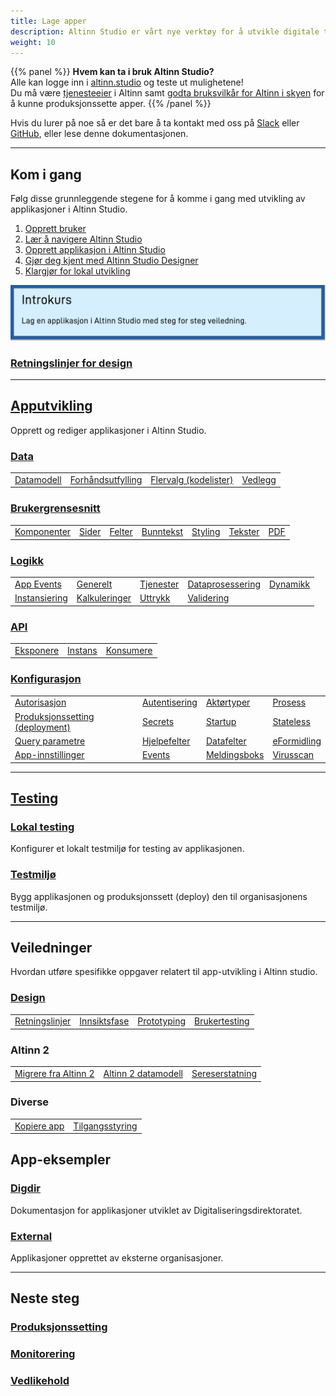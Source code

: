 ```yaml
---
title: Lage apper
description: Altinn Studio er vårt nye verktøy for å utvikle digitale tjenester (apps). Dette kan være alt fra helt enkle skjema til veldig avanserte applikasjoner.
weight: 10
---
```



{{% panel %}}
**Hvem kan ta i bruk Altinn Studio?**  
Alle kan logge inn i [altinn.studio](https://altinn.studio) og teste ut mulighetene!  
Du må være [tjenesteeier](https://www.altinndigital.no/kom-i-gang/) i Altinn samt
[godta bruksvilkår for Altinn i skyen](https://digdir.apps.altinn.no/digdir/godkjenn-bruksvilkaar/) for å kunne produksjonssette apper.
{{% /panel %}}

Hvis du lurer på noe så er det bare å ta kontakt med oss på [Slack](https://altinnstudio.slack.com)
eller [GitHub](https://github.com/Altinn/altinn-studio/issues/new/choose), eller lese denne dokumentasjonen.

---
## Kom i gang

Følg disse grunnleggende stegene for å komme i gang med utvikling av applikasjoner i Altinn Studio.
1. [Opprett bruker](/nb/app/getting-started/create-user)
2. [Lær å navigere Altinn Studio](/nb/app/getting-started/navigation)
3. [Opprett applikasjon i Altinn Studio](/nb/app/getting-started/create-app)
4. [Gjør deg kjent med Altinn Studio Designer](/nb/app/getting-started/ui-editor)
5. [Klargjør for lokal utvikling](/nb/app/getting-started/local-dev)

[![Gå til introkurs](introcourse.png "Gå til introkurs")](/nb/app/app-dev-course/)

### [Retningslinjer for design](/nb/app/guides/design/guidelines)


---

## [Apputvikling](/nb/app/development)
Opprett og rediger applikasjoner i Altinn Studio.

### [Data](/nb/app/development/data)

|   |   |   |   |
|---|---|---|---|
| [Datamodell](/nb/app/development/data/data-model)  | [Forhåndsutfylling](/nb/app/development/data/prefill)  | [Flervalg (kodelister)](/nb/app/development/data/options)  | [Vedlegg](/nb/app/development/data/attachments)  |

### [Brukergrensesnitt](/nb/app/development/ux)

|   |   |   |   |   |   |   |
|---|---|---|---|---|---|---|
| [Komponenter](/nb/app/development/ux/components)  | [Sider](/nb/app/development/ux/pages)  | [Felter](/nb/app/development/ux/fields)  | [Bunntekst](/nb/app/development/ux/footer)  | [Styling](/nb/app/development/ux/styling)  | [Tekster](/nb/app/development/ux/texts)  | [PDF](/nb/app/development/ux/pdf)  |

### [Logikk](/nb/app/development/logic)

|   |   |   |   |   |
|---|---|---|---|---|
| [App Events](/nb/app/development/logic/events)  | [Generelt](/nb/app/development/logic/generic)  | [Tjenester](/nb/app/development/logic/services)  | [Dataprosessering](/nb/app/development/logic/dataprocessing)  | [Dynamikk](/nb/app/development/logic/dynamic)  |
|  [Instansiering](/nb/app/development/logic/instantiation)  | [Kalkuleringer](/nb/app/development/logic/calculation)  | [Uttrykk](/nb/app/development/logic/expressions)  | [Validering](/nb/app/development/logic/validation)  |

### [API](/nb/app/development/api)

|   |   |   |
|---|---|---|
| [Eksponere](/nb/app/development/api/expose)  | [Instans](/nb/app/development/api/instance)  | [Konsumere](/nb/app/development/api/consume)  |

### [Konfigurasjon](/nb/app/development/configuration)

|   |   |   |   |
|---|---|---|---|
| [Autorisasjon](/nb/app/development/configuration/authorization)  | [Autentisering](/nb/app/development/configuration/authentication)  | [Aktørtyper](/nb/app/development/configuration/partytype)  | [Prosess](/nb/app/development/configuration/process)  |
| [Produksjonssetting (deployment)](/nb/app/development/configuration/deployment)  | [Secrets](/nb/app/development/configuration/secrets)  | [Startup](/nb/app/development/configuration/startup)  | [Stateless](/nb/app/development/configuration/stateless)  |
| [Query parametre](/nb/app/development/configuration/queryparameters)  | [Hjelpefelter](/nb/app/development/configuration/shadowfields)  | [Datafelter](/nb/app/development/configuration/datafields)  | [eFormidling](/nb/app/development/configuration/)  |
|  [App-innstillinger](/nb/app/development/configuration/settings)  |   [Events](/nb/app/development/configuration/events)  | [Meldingsboks](/nb/app/development/configuration/messagebox)  |  [Virusscan](/app/development/configuration/filescan)  |
---

## [Testing](/nb/app/testing)

### [Lokal testing](/nb/app/testing/local)
Konfigurer et lokalt testmiljø for testing av applikasjonen.

### [Testmiljø](/nb/app/testing/deploy)
Bygg applikasjonen og produksjonssett (deploy) den til organisasjonens testmiljø.

---

## Veiledninger
Hvordan utføre spesifikke oppgaver relatert til app-utvikling i Altinn studio.

### [Design](/nb/app/guides/design)
|   |   |   |   |
|---|---|---|---|
| [Retningslinjer](/nb/app/guides/design/guidelines)  | [Innsiktsfase](/nb/app/guides/design/insight)  | [Prototyping](/nb/app/guides/design/prototype)  | [Brukertesting](/nb/app/guides/design/usertest)  |


### Altinn 2

|   |   |   |
|---|---|---|
| [Migrere fra Altinn 2](/nb/app/guides/migrate-services)  | [Altinn 2 datamodell](/nb/app/guides/altinn-2-datamodel)  | [Sereserstatning](/nb/app/guides/seres-migration)  |

### Diverse

|   |   |
|---|---|
| [Kopiere app](/nb/app/guides/copy-app)  | [Tilgangsstyring](/nb/app/guides/access-management)  |

## App-eksempler

### [Digdir](/nb/app/launched-apps/digdir)
Dokumentasjon for applikasjoner utviklet av Digitaliseringsdirektoratet.

### [External](/nb/app/launched-apps/external)
Applikasjoner opprettet av eksterne organisasjoner.

---

## Neste steg

### [Produksjonssetting](/nb/app/deployment/)
### [Monitorering](/nb/app/monitoring/)
### [Vedlikehold](/nb/app/maintainance/)